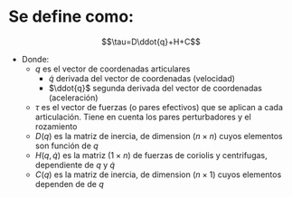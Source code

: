 # Se define como: 
$$\tau=D\ddot{q}+H+C$$
- Donde:
	- $q$ es el vector de coordenadas articulares
		- $\dot{q}$ derivada del vector de coordenadas (velocidad)
		- $\ddot{q}$ segunda derivada del vector de coordenadas (aceleración)
	- $\tau$ es el vector de fuerzas (o pares efectivos) que se aplican a cada articulación. Tiene en cuenta los pares perturbadores y el rozamiento
	- $D(q)$ es la matriz de inercia, de dimension $(n \times n)$ cuyos elementos son función de *q*
	- $H(q,\dot{q})$ es la matriz $(1 \times n)$ de fuerzas de coriolis y centrifugas, dependiente de *q* y $\dot{q}$ 
	- $C(q)$ es la matriz de inercia, de dimension $(n \times 1)$ cuyos elementos dependen de de *q*
